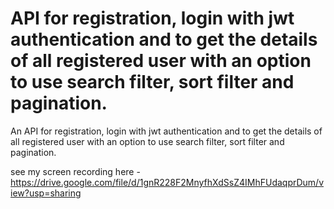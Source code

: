 #  API for registration, login with jwt authentication and to get the details of all registered user with an option to use search filter, sort filter and pagination.
An API for registration, login with jwt authentication and to get the details of all registered user with an option to use search filter, sort filter and pagination.

see my screen recording here - 
https://drive.google.com/file/d/1gnR228F2MnyfhXdSsZ4IMhFUdaqprDum/view?usp=sharing
